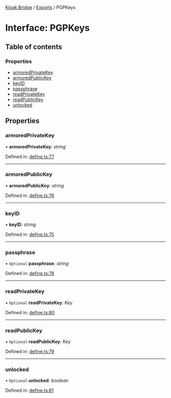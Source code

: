 [Kloak Bridge](../README.md) / [Exports](../modules.md) / PGPKeys

# Interface: PGPKeys

## Table of contents

### Properties

- [armoredPrivateKey](pgpkeys.md#armoredprivatekey)
- [armoredPublicKey](pgpkeys.md#armoredpublickey)
- [keyID](pgpkeys.md#keyid)
- [passphrase](pgpkeys.md#passphrase)
- [readPrivateKey](pgpkeys.md#readprivatekey)
- [readPublicKey](pgpkeys.md#readpublickey)
- [unlocked](pgpkeys.md#unlocked)

## Properties

### armoredPrivateKey

• **armoredPrivateKey**: *string*

Defined in: [define.ts:77](https://github.com/CoNET-project/kloak-bridge/blob/944a10e/src/define.ts#L77)

___

### armoredPublicKey

• **armoredPublicKey**: *string*

Defined in: [define.ts:76](https://github.com/CoNET-project/kloak-bridge/blob/944a10e/src/define.ts#L76)

___

### keyID

• **keyID**: *string*

Defined in: [define.ts:75](https://github.com/CoNET-project/kloak-bridge/blob/944a10e/src/define.ts#L75)

___

### passphrase

• `Optional` **passphrase**: *string*

Defined in: [define.ts:78](https://github.com/CoNET-project/kloak-bridge/blob/944a10e/src/define.ts#L78)

___

### readPrivateKey

• `Optional` **readPrivateKey**: *Key*

Defined in: [define.ts:80](https://github.com/CoNET-project/kloak-bridge/blob/944a10e/src/define.ts#L80)

___

### readPublicKey

• `Optional` **readPublicKey**: *Key*

Defined in: [define.ts:79](https://github.com/CoNET-project/kloak-bridge/blob/944a10e/src/define.ts#L79)

___

### unlocked

• `Optional` **unlocked**: *boolean*

Defined in: [define.ts:81](https://github.com/CoNET-project/kloak-bridge/blob/944a10e/src/define.ts#L81)
